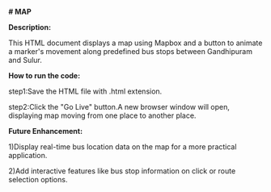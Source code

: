 ****# MAP****

****Description:****

This HTML document displays a map using Mapbox and a button to animate a marker's movement along predefined bus stops between Gandhipuram and Sulur.

****How to run the code:****

step1:Save the HTML file with .html extension.

step2:Click the "Go Live" button.A new browser window will open, displaying map moving from one place to another place.

****Future Enhancement:****

1)Display real-time bus location data on the map for a more practical application.

2)Add interactive features like bus stop information on click or route selection options.
